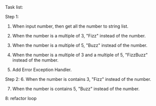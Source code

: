 Task list:

Step 1:

1. When input number, then get all the number to string list.

2. When the number is a multiple of 3, "Fizz" instead of the number.

3. When the number is a multiple of 5, "Buzz" instead of the number.

4. When the number is a multiple of 3 and a multiple of 5, "FizzBuzz" instead of the number. 

5. Add Error Exception Handler.


Step 2:
6. When the number is contains 3, "Fizz" instead of the number.

7. When the number is contains 5, "Buzz" instead of the number.

8: refactor loop